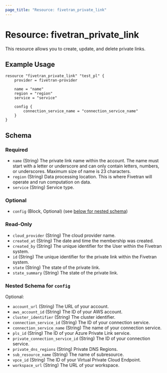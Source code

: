 ```yaml
---
page_title: "Resource: fivetran_private_link"
---
```


# Resource: fivetran_private_link

This resource allows you to create, update, and delete private links.

## Example Usage

```hcl
resource "fivetran_private_link" "test_pl" {
    provider = fivetran-provider

    name = "name"
    region = "region"
    service = "service"

    config {
        connection_service_name = "connection_service_name"
    }
}
```

<!-- schema generated by tfplugindocs -->
## Schema

### Required

- `name` (String) The private link name within the account. The name must start with a letter or underscore and can only contain letters, numbers, or underscores. Maximum size of name is 23 characters.
- `region` (String) Data processing location. This is where Fivetran will operate and run computation on data.
- `service` (String) Service type.

### Optional

- `config` (Block, Optional) (see [below for nested schema](#nestedblock--config))

### Read-Only

- `cloud_provider` (String) The cloud provider name.
- `created_at` (String) The date and time the membership was created.
- `created_by` (String) The unique identifier for the User within the Fivetran system.
- `id` (String) The unique identifier for the private link within the Fivetran system.
- `state` (String) The state of the private link.
- `state_summary` (String) The state of the private link.

<a id="nestedblock--config"></a>
### Nested Schema for `config`

Optional:

- `account_url` (String) The URL of your account.
- `aws_account_id` (String) The ID of your AWS account.
- `cluster_identifier` (String) The cluster identifier.
- `connection_service_id` (String) The ID of your connection service.
- `connection_service_name` (String) The name of your connection service.
- `pls_id` (String) The ID of your Azure Private Link service.
- `private_connection_service_id` (String) The ID of your connection service.
- `private_dns_regions` (String) Private DNS Regions.
- `sub_resource_name` (String) The name of subresource.
- `vpce_id` (String) The ID of your Virtual Private Cloud Endpoint.
- `workspace_url` (String) The URL of your workspace.
